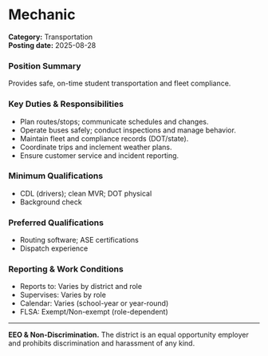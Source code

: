 # Mechanic

**Category:** Transportation  
**Posting date:** 2025-08-28

### Position Summary

Provides safe, on-time student transportation and fleet compliance.

### Key Duties & Responsibilities
- Plan routes/stops; communicate schedules and changes.
- Operate buses safely; conduct inspections and manage behavior.
- Maintain fleet and compliance records (DOT/state).
- Coordinate trips and inclement weather plans.
- Ensure customer service and incident reporting.

### Minimum Qualifications
- CDL (drivers); clean MVR; DOT physical
- Background check

### Preferred Qualifications
- Routing software; ASE certifications
- Dispatch experience

### Reporting & Work Conditions
- Reports to: Varies by district and role
- Supervises: Varies by role
- Calendar: Varies (school-year or year-round)
- FLSA: Exempt/Non-exempt (role-dependent)

---
**EEO & Non-Discrimination.** The district is an equal opportunity employer and prohibits discrimination and harassment of any kind.
